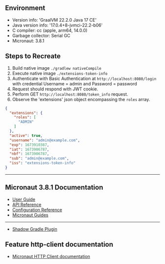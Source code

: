 ## Environment
- Version info: 'GraalVM 22.2.0 Java 17 CE'
- Java version info: '17.0.4+8-jvmci-22.2-b06'
- C compiler: cc (apple, arm64, 14.0.0)
- Garbage collector: Serial GC
- Micronaut: 3.8.1

## Steps to Recreate

1. Build native image `./gradlew nativeCompile`
2. Execute native image `./extensions-token-info`
3. Authenticate with Basic Authentication at `http://localhost:8080/login`
with credential Username = admin and Password = password
4. Request should respond with JWT cookie.
5. Perform GET `http://localhost:8080/token_info` request.
6. Observe the 'extensions' json object encompassing the `roles` array.
```json
{
  "extensions": {
    "roles": [
      "ADMIN"
    ]
  },
  "active": true,
  "username": "admin@example.com",
  "exp": 1673910387,
  "iat": 1673906787,
  "nbf": 1673906787,
  "sub": "admin@example.com",
  "iss": "extensions-token-info"
}
```


--------

## Micronaut 3.8.1 Documentation

- [User Guide](https://docs.micronaut.io/3.8.1/guide/index.html)
- [API Reference](https://docs.micronaut.io/3.8.1/api/index.html)
- [Configuration Reference](https://docs.micronaut.io/3.8.1/guide/configurationreference.html)
- [Micronaut Guides](https://guides.micronaut.io/index.html)
---

- [Shadow Gradle Plugin](https://plugins.gradle.org/plugin/com.github.johnrengelman.shadow)
## Feature http-client documentation

- [Micronaut HTTP Client documentation](https://docs.micronaut.io/latest/guide/index.html#httpClient)


